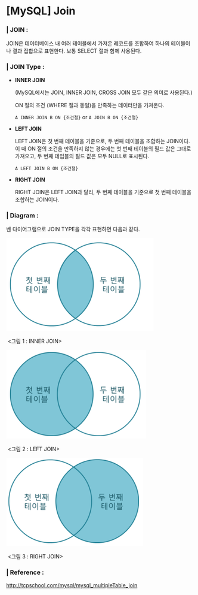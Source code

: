 # [MySQL] Join

### | JOIN :

JOIN은 데이터베이스 내 여러 테이블에서 가져온 레코드를 조합하여 하나의 테이블이나 결과 집합으로 표현한다. 보통 SELECT 절과 함께 사용된다. 

### | JOIN Type : 

- **INNER JOIN**

  (MySQL에서는 JOIN, INNER JOIN, CROSS JOIN 모두 같은 의미로 사용된다.)

  ON 절의 조건 (WHERE 절과 동일)을 만족하는 데이터만을 가져온다. 

  `A INNER JOIN B ON {조건절}` or `A JOIN B ON {조건절}`

- **LEFT JOIN**

  LEFT JOIN은 첫 번째 테이블을 기준으로, 두 번째 테이블을 조합하는 JOIN이다. 이 때 ON 절의 조건을 만족하지 않는 경우에는 첫 번째 테이블의 필드 값은 그대로 가져오고, 두 번째 테입블의 필드 값은 모두 NULL로 표시된다. 

  `A LEFT JOIN B ON {조건절}`

- **RIGHT JOIN**

  RIGHT JOIN은 LEFT JOIN과 달리, 두 번째 테이블을 기준으로 첫 번째 테이블을 조합하는 JOIN이다. 

### | Diagram : 

벤 다이어그램으로 JOIN TYPE을 각각 표현하면 다음과 같다. 

![image-20210706182444990](image/mysql-join1.png)

​															    <그림 1 : INNER JOIN> 

![image-20210706182444990](image/mysql-join2.png)

​																  <그림 2 : LEFT JOIN>

![image-20210706182444990](image/mysql-join3.png)

​																  <그림 3 : RIGHT JOIN> 



### | Reference : 

http://tcpschool.com/mysql/mysql_multipleTable_join